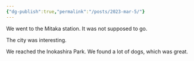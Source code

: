 ```yaml
---
{"dg-publish":true,"permalink":"/posts/2023-mar-5/"}
---
```



We went to the Mitaka station. It was not supposed to go.

The city was interesting.

We reached the Inokashira Park. We found a lot of dogs, which was great.